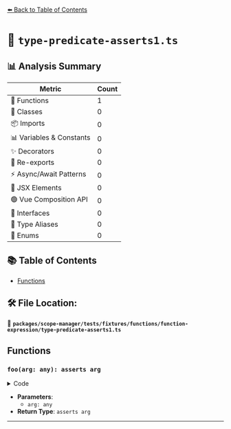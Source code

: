 [⬅️ Back to Table of Contents](../../../../../../index.md)

# 📄 `type-predicate-asserts1.ts`

## 📊 Analysis Summary

| Metric | Count |
|--------|-------|
| 🔧 Functions | 1 |
| 🧱 Classes | 0 |
| 📦 Imports | 0 |
| 📊 Variables & Constants | 0 |
| ✨ Decorators | 0 |
| 🔄 Re-exports | 0 |
| ⚡ Async/Await Patterns | 0 |
| 💠 JSX Elements | 0 |
| 🟢 Vue Composition API | 0 |
| 📐 Interfaces | 0 |
| 📑 Type Aliases | 0 |
| 🎯 Enums | 0 |

## 📚 Table of Contents

- [Functions](#functions)

## 🛠️ File Location:
📂 **`packages/scope-manager/tests/fixtures/functions/function-expression/type-predicate-asserts1.ts`**

## Functions

### `foo(arg: any): asserts arg`

<details><summary>Code</summary>

```ts
function (arg: any): asserts arg {}
```
</details>

- **Parameters**:
  - `arg: any`
- **Return Type**: `asserts arg`

---